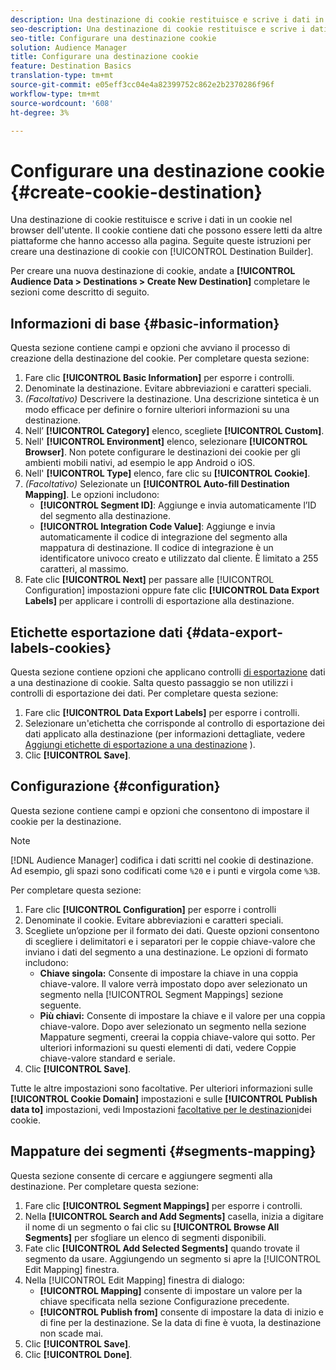 ```yaml
---
description: Una destinazione di cookie restituisce e scrive i dati in un cookie nel browser dell'utente. Il cookie contiene dati che possono essere letti da altre piattaforme che hanno accesso alla pagina. Seguite queste istruzioni per creare una destinazione di cookie con [!UICONTROL Destination Builder].
seo-description: Una destinazione di cookie restituisce e scrive i dati in un cookie nel browser dell'utente. Il cookie contiene dati che possono essere letti da altre piattaforme che hanno accesso alla pagina. Seguite queste istruzioni per creare una destinazione di cookie con [!UICONTROL Destination Builder].
seo-title: Configurare una destinazione cookie
solution: Audience Manager
title: Configurare una destinazione cookie
feature: Destination Basics
translation-type: tm+mt
source-git-commit: e05eff3cc04e4a82399752c862e2b2370286f96f
workflow-type: tm+mt
source-wordcount: '608'
ht-degree: 3%

---
```



# Configurare una destinazione cookie {#create-cookie-destination}

Una destinazione di cookie restituisce e scrive i dati in un cookie nel browser dell&#39;utente. Il cookie contiene dati che possono essere letti da altre piattaforme che hanno accesso alla pagina. Seguite queste istruzioni per creare una destinazione di cookie con [!UICONTROL Destination Builder].

<!-- create-cookie-destination.xml -->

Per creare una nuova destinazione di cookie, andate a **[!UICONTROL Audience Data > Destinations > Create New Destination]** completare le sezioni come descritto di seguito.

## Informazioni di base {#basic-information}

Questa sezione contiene campi e opzioni che avviano il processo di creazione della destinazione del cookie. Per completare questa sezione:

1. Fare clic **[!UICONTROL Basic Information]** per esporre i controlli.
2. Denominate la destinazione. Evitare abbreviazioni e caratteri speciali.
3. *(Facoltativo)* Descrivere la destinazione. Una descrizione sintetica è un modo efficace per definire o fornire ulteriori informazioni su una destinazione.
4. Nell’ **[!UICONTROL Category]** elenco, scegliete **[!UICONTROL Custom]**.
5. Nell&#39; **[!UICONTROL Environment]** elenco, selezionare **[!UICONTROL Browser]**. Non potete configurare le destinazioni dei cookie per gli ambienti mobili nativi, ad esempio le app Android o iOS.
6. Nell&#39; **[!UICONTROL Type]** elenco, fare clic su **[!UICONTROL Cookie]**.
7. *(Facoltativo)* Selezionate un **[!UICONTROL Auto-fill Destination Mapping]**. Le opzioni includono:
   * **[!UICONTROL Segment ID]**: Aggiunge e invia automaticamente l’ID del segmento alla destinazione.
   * **[!UICONTROL Integration Code Value]**: Aggiunge e invia automaticamente il codice di integrazione del segmento alla mappatura di destinazione. Il codice di integrazione è un identificatore univoco creato e utilizzato dal cliente. È limitato a 255 caratteri, al massimo.
8. Fate clic **[!UICONTROL Next]** per passare alle [!UICONTROL Configuration] impostazioni oppure fate clic **[!UICONTROL Data Export Labels]** per applicare i controlli di esportazione alla destinazione.

## Etichette esportazione dati {#data-export-labels-cookies}

Questa sezione contiene opzioni che applicano controlli [di esportazione](../../features/data-export-controls.md) dati a una destinazione di cookie. Salta questo passaggio se non utilizzi i controlli di esportazione dei dati. Per completare questa sezione:

1. Fare clic **[!UICONTROL Data Export Labels]** per esporre i controlli.
2. Selezionare un&#39;etichetta che corrisponde al controllo di esportazione dei dati applicato alla destinazione (per informazioni dettagliate, vedere [Aggiungi etichette di esportazione a una destinazione](/help/using/features/destinations/add-data-export-labels.md) ).
3. Clic **[!UICONTROL Save]**.

## Configurazione {#configuration}

Questa sezione contiene campi e opzioni che consentono di impostare il cookie per la destinazione.

>[!NOTE]
>
>[!DNL Audience Manager] codifica i dati scritti nel cookie di destinazione. Ad esempio, gli spazi sono codificati come `%20` e i punti e virgola come `%3B`.

Per completare questa sezione:

1. Fare clic **[!UICONTROL Configuration]** per esporre i controlli
1. Denominate il cookie. Evitare abbreviazioni e caratteri speciali.
1. Scegliete un’opzione per il formato dei dati. Queste opzioni consentono di scegliere i delimitatori e i separatori per le coppie chiave-valore che inviano i dati del segmento a una destinazione. Le opzioni di formato includono:
   * **Chiave singola:** Consente di impostare la chiave in una coppia chiave-valore. Il valore verrà impostato dopo aver selezionato un segmento nella [!UICONTROL Segment Mappings] sezione seguente.
   * **Più chiavi:** Consente di impostare la chiave e il valore per una coppia chiave-valore. Dopo aver selezionato un segmento nella sezione Mappature segmenti, creerai la coppia chiave-valore qui sotto.
Per ulteriori informazioni su questi elementi di dati, vedere Coppie chiave-valore [](../../features/destinations/key-value-pairs.md) standard e seriale.
1. Clic **[!UICONTROL Save]**.

Tutte le altre impostazioni sono facoltative. Per ulteriori informazioni sulle **[!UICONTROL Cookie Domain]** impostazioni e sulle **[!UICONTROL Publish data to]** impostazioni, vedi Impostazioni [facoltative per le destinazioni](/help/using/features/destinations/cookie-destination-options.md)dei cookie.

## Mappature dei segmenti {#segments-mapping}

Questa sezione consente di cercare e aggiungere segmenti alla destinazione. Per completare questa sezione:

1. Fare clic **[!UICONTROL Segment Mappings]** per esporre i controlli.
1. Nella **[!UICONTROL Search and Add Segments]** casella, inizia a digitare il nome di un segmento o fai clic su **[!UICONTROL Browse All Segments]** per sfogliare un elenco di segmenti disponibili.
1. Fate clic **[!UICONTROL Add Selected Segments]** quando trovate il segmento da usare. Aggiungendo un segmento si apre la [!UICONTROL Edit Mapping] finestra.
1. Nella [!UICONTROL Edit Mapping] finestra di dialogo:
   * **[!UICONTROL Mapping]** consente di impostare un valore per la chiave specificata nella sezione Configurazione precedente.
   * **[!UICONTROL Publish from]** consente di impostare la data di inizio e di fine per la destinazione. Se la data di fine è vuota, la destinazione non scade mai.
1. Clic **[!UICONTROL Save]**.
1. Clic **[!UICONTROL Done]**.